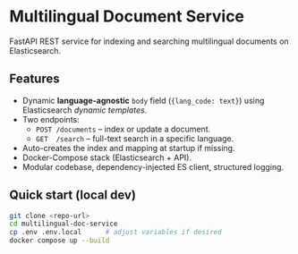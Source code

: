 # Multilingual Document Service

FastAPI REST service for indexing and searching multilingual documents on Elasticsearch.

## Features

* Dynamic **language-agnostic** `body` field (`{lang_code: text}`) using Elasticsearch *dynamic templates*.
* Two endpoints:
  * `POST /documents` – index or update a document.
  * `GET  /search`    – full-text search in a specific language.
* Auto-creates the index and mapping at startup if missing.
* Docker-Compose stack (Elasticsearch + API).
* Modular codebase, dependency-injected ES client, structured logging.

## Quick start (local dev)

```bash
git clone <repo-url>
cd multilingual-doc-service
cp .env .env.local      # adjust variables if desired
docker compose up --build
```
